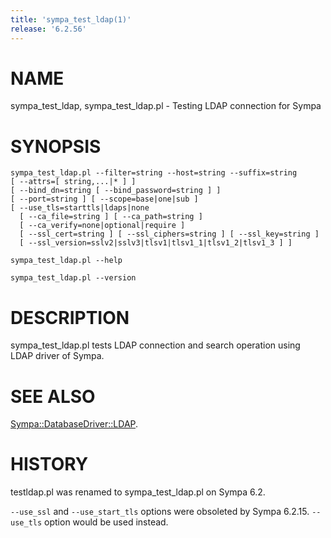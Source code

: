 ```yaml
---
title: 'sympa_test_ldap(1)'
release: '6.2.56'
---
```


# NAME

sympa\_test\_ldap, sympa\_test\_ldap.pl - Testing LDAP connection for Sympa

# SYNOPSIS

    sympa_test_ldap.pl --filter=string --host=string --suffix=string
    [ --attrs=[ string,...|* ] ]
    [ --bind_dn=string [ --bind_password=string ] ]
    [ --port=string ] [ --scope=base|one|sub ]
    [ --use_tls=starttls|ldaps|none
      [ --ca_file=string ] [ --ca_path=string ]
      [ --ca_verify=none|optional|require ]
      [ --ssl_cert=string ] [ --ssl_ciphers=string ] [ --ssl_key=string ]
      [ --ssl_version=sslv2|sslv3|tlsv1|tlsv1_1|tlsv1_2|tlsv1_3 ] ]

    sympa_test_ldap.pl --help

    sympa_test_ldap.pl --version

# DESCRIPTION

sympa\_test\_ldap.pl tests LDAP connection and search operation using LDAP
driver of Sympa.

# SEE ALSO

[Sympa::DatabaseDriver::LDAP](./Sympa-DatabaseDriver-LDAP.3.md).

# HISTORY

testldap.pl was renamed to sympa\_test\_ldap.pl on Sympa 6.2.

`--use_ssl` and `--use_start_tls` options were obsoleted by Sympa 6.2.15.
`--use_tls` option would be used instead.
